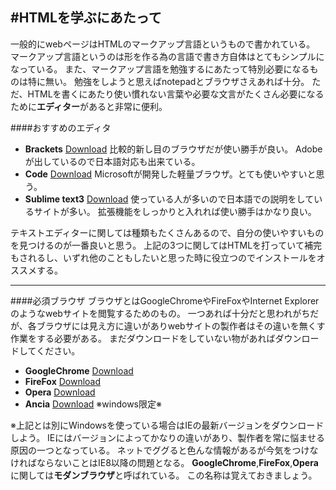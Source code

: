 #HTMLを学ぶにあたって
--------------------------------------------------------
一般的にwebページはHTMLのマークアップ言語というもので書かれている。
マークアップ言語というのは形を作る為の言語で書き方自体はとてもシンプルになっている。
また、マークアップ言語を勉強するにあたって特別必要になるものは特に無い。
勉強をしようと思えばnotepadとブラウザさえあれば十分。
ただ、HTMLを書くにあたり使い慣れない言葉や必要な文言がたくさん必要になるために**エディター**があると非常に便利。

####おすすめのエディタ
- **Brackets** [Download](http://brackets.io/)
比較的新し目のブラウザだが使い勝手が良い。
Adobeが出しているので日本語対応も出来ている。
- **Code** [Download](https://code.visualstudio.com/download)
Microsoftが開発した軽量ブラウザ。とても使いやすいと思う。
- **Sublime text3** [Download](http://www.sublimetext.com/3)
使っている人が多いので日本語での説明をしているサイトが多い。
拡張機能をしっかりと入れれば使い勝手はかなり良い。

テキストエディターに関しては種類もたくさんあるので、自分の使いやすいものを見つけるのが一番良いと思う。
上記の3つに関してはHTMLを打っていて補完もされるし、いずれ他のこともしたいと思った時に役立つのでインストールをオススメする。

______________________________________________________________________________

####必須ブラウザ
ブラウザとはGoogleChromeやFireFoxやInternet Explorerのようなwebサイトを閲覧するためのもの。
一つあれば十分だと思われがちだが、各ブラウザには見え方に違いがありwebサイトの製作者はその違いを無くす作業をする必要がある。
まだダウンロードをしていない物があればダウンロードしてください。

- **GoogleChrome** [Download](https://www.google.co.jp/chrome/browser/desktop/)
- **FireFox** [Download](https://www.mozilla.org/ja/firefox/new/)
- **Opera** [Download](http://www.opera.com/ja)
- **Ancia** [Download](http://www.egrath.net/) ※windows限定※

※上記とは別にWindowsを使っている場合はIEの最新バージョンをダウンロードしよう。
IEにはバージョンによってかなりの違いがあり、製作者を常に悩ませる原因の一つとなっている。
ネットでググると色んな情報があるが今気をつけなければならないことはIE8以降の問題となる。
**GoogleChrome**,**FireFox**,**Opera**に関しては**モダンブラウザ**と呼ばれている。
この名称は覚えておきましょう。
